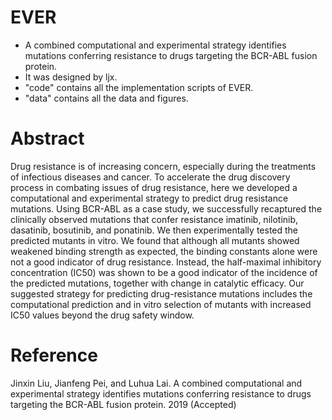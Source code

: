 # EVER
* A combined computational and experimental strategy identifies mutations conferring resistance to drugs targeting the BCR-ABL fusion protein.
* It was designed by ljx.
* "code" contains all the implementation scripts of EVER.
* "data" contains all the data and figures. 

# Abstract

Drug resistance is of increasing concern, especially during the treatments of infectious diseases and cancer. To accelerate the drug discovery process in combating issues of drug resistance, here we developed a computational and experimental strategy to predict drug resistance mutations. Using BCR-ABL as a case study, we successfully recaptured the clinically observed mutations that confer resistance imatinib, nilotinib, dasatinib, bosutinib, and ponatinib. We then experimentally tested the predicted mutants in vitro. We found that although all mutants showed weakened binding strength as expected, the binding constants alone were not a good indicator of drug resistance. Instead, the half-maximal inhibitory concentration (IC50) was shown to be a good indicator of the incidence of the predicted mutations, together with change in catalytic efficacy. Our suggested strategy for predicting drug-resistance mutations includes the computational prediction and in vitro selection of mutants with increased IC50 values beyond the drug safety window.  

# Reference

Jinxin Liu, Jianfeng Pei, and Luhua Lai. A combined computational and experimental strategy identifies mutations conferring resistance to drugs targeting the BCR-ABL fusion protein. 2019 (Accepted)

